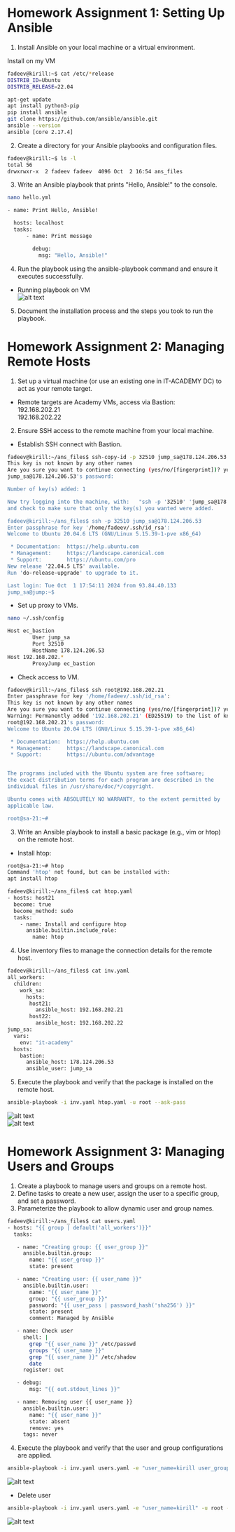 # Homework Assignment 1: Setting Up Ansible
1. Install Ansible on your local machine or a virtual environment.

Install on my VM  
```bash
fadeev@kirill:~$ cat /etc/*release
DISTRIB_ID=Ubuntu
DISTRIB_RELEASE=22.04

apt-get update
apt install python3-pip
pip install ansible
git clone https://github.com/ansible/ansible.git
ansible --version
ansible [core 2.17.4]
```
2. Create a directory for your Ansible playbooks and configuration files.
```bash
fadeev@kirill:~$ ls -l
total 56
drwxrwxr-x  2 fadeev fadeev  4096 Oct  2 16:54 ans_files
```
3. Write an Ansible playbook that prints "Hello, Ansible!" to the console.
```bash
nano hello.yml

- name: Print Hello, Ansible!

  hosts: localhost
  tasks:
      - name: Print message

        debug:
          msg: "Hello, Ansible!"
```
4. Run the playbook using the ansible-playbook command and ensure it executes successfully.
  * Running playbook on VM  
![alt text](https://github.com/Pro100chok91/sa.it-academy.by/blob/md-sa2-29-24/Kirill_Fadeev/05.Ansible.start/img/1.jpg)

5. Document the installation process and the steps you took to run the playbook.

# Homework Assignment 2: Managing Remote Hosts
1. Set up a virtual machine (or use an existing one in IT-ACADEMY DC) to act as your remote target.  
  * Remote targets are Academy VMs, access via Bastion:  
  192.168.202.21  
  192.168.202.22  

2. Ensure SSH access to the remote machine from your local machine.  
 
  * Establish SSH connect with Bastion.  
```bash
fadeev@kirill:~/ans_files$ ssh-copy-id -p 32510 jump_sa@178.124.206.53
This key is not known by any other names
Are you sure you want to continue connecting (yes/no/[fingerprint])? yes
jump_sa@178.124.206.53's password:

Number of key(s) added: 1

Now try logging into the machine, with:   "ssh -p '32510' 'jump_sa@178.124.206.53'"
and check to make sure that only the key(s) you wanted were added.

fadeev@kirill:~/ans_files$ ssh -p 32510 jump_sa@178.124.206.53
Enter passphrase for key '/home/fadeev/.ssh/id_rsa':
Welcome to Ubuntu 20.04.6 LTS (GNU/Linux 5.15.39-1-pve x86_64)

 * Documentation:  https://help.ubuntu.com
 * Management:     https://landscape.canonical.com
 * Support:        https://ubuntu.com/pro
New release '22.04.5 LTS' available.
Run 'do-release-upgrade' to upgrade to it.

Last login: Tue Oct  1 17:54:11 2024 from 93.84.40.133
jump_sa@jump:~$
```
 
  * Set up proxy to VMs.  
```bash
nano ~/.ssh/config

Host ec_bastion
        User jump_sa
        Port 32510
        HostName 178.124.206.53
Host 192.168.202.*
        ProxyJump ec_bastion
```
 
  * Check access to VM.  
```bash
fadeev@kirill:~/ans_files$ ssh root@192.168.202.21
Enter passphrase for key '/home/fadeev/.ssh/id_rsa':
This key is not known by any other names
Are you sure you want to continue connecting (yes/no/[fingerprint])? yes
Warning: Permanently added '192.168.202.21' (ED25519) to the list of known hosts.
root@192.168.202.21's password:
Welcome to Ubuntu 20.04 LTS (GNU/Linux 5.15.39-1-pve x86_64)

 * Documentation:  https://help.ubuntu.com
 * Management:     https://landscape.canonical.com
 * Support:        https://ubuntu.com/advantage


The programs included with the Ubuntu system are free software;
the exact distribution terms for each program are described in the
individual files in /usr/share/doc/*/copyright.

Ubuntu comes with ABSOLUTELY NO WARRANTY, to the extent permitted by
applicable law.

root@sa-21:~#
```
3. Write an Ansible playbook to install a basic package (e.g., vim or htop) on the remote host.  
  * Install htop:  
```bash
root@sa-21:~# htop
Command 'htop' not found, but can be installed with:
apt install htop

fadeev@kirill:~/ans_files$ cat htop.yaml
- hosts: host21
  become: true
  become_method: sudo
  tasks:
    - name: Install and configure htop
      ansible.builtin.include_role:
        name: htop
```

4. Use inventory files to manage the connection details for the remote host.
```bash
fadeev@kirill:~/ans_files$ cat inv.yaml
all_workers:
  children:
    work_sa:
      hosts:
       host21:
         ansible_host: 192.168.202.21
       host22:
         ansible_host: 192.168.202.22
jump_sa:
  vars:
    env: "it-academy"
  hosts:
    bastion:
      ansible_host: 178.124.206.53
      ansible_user: jump_sa

```
5. Execute the playbook and verify that the package is installed on the remote host.
```bash
ansible-playbook -i inv.yaml htop.yaml -u root --ask-pass
```
![alt text](https://github.com/Pro100chok91/sa.it-academy.by/blob/md-sa2-29-24/Kirill_Fadeev/05.Ansible.start/img/2.jpg)  
![alt text](https://github.com/Pro100chok91/sa.it-academy.by/blob/md-sa2-29-24/Kirill_Fadeev/05.Ansible.start/img/3.jpg)  
# Homework Assignment 3: Managing Users and Groups
1. Create a playbook to manage users and groups on a remote host.
2. Define tasks to create a new user, assign the user to a specific group, and set a password.
3. Parameterize the playbook to allow dynamic user and group names.
```bash
fadeev@kirill:~/ans_files$ cat users.yaml
- hosts: "{{ group | default('all_workers')}}"
  tasks:

   - name: "Creating group: {{ user_group }}"
     ansible.builtin.group:
       name: "{{ user_group }}"
       state: present

   - name: "Creating user: {{ user_name }}"
     ansible.builtin.user:
       name: "{{ user_name }}"
       group: "{{ user_group }}"
       password: "{{ user_pass | password_hash('sha256') }}"
       state: present
       comment: Managed by Ansible

   - name: Check user
     shell: |
       grep "{{ user_name }}" /etc/passwd
       groups "{{ user_name }}"
       grep "{{ user_name }}" /etc/shadow
       date
     register: out

   - debug:
       msg: "{{ out.stdout_lines }}"

   - name: Removing user {{ user_name }}
     ansible.builtin.user:
       name: "{{ user_name }}"
       state: absent
       remove: yes
     tags: never

```

4. Execute the playbook and verify that the user and group configurations are applied.
```bash
ansible-playbook -i inv.yaml users.yaml -e "user_name=kirill user_group=developers user_pass=dev123!" -u root --ask-pass
```
![alt text](https://github.com/Pro100chok91/sa.it-academy.by/blob/md-sa2-29-24/Kirill_Fadeev/05.Ansible.start/img/4.jpg)  
 
  * Delete user
```bash
ansible-playbook -i inv.yaml users.yaml -e "user_name=kirill" -u root -t never --ask-pass 
```
![alt text](https://github.com/Pro100chok91/sa.it-academy.by/blob/md-sa2-29-24/Kirill_Fadeev/05.Ansible.start/img/5.jpg)  
